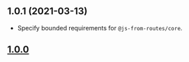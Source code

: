 ## 1.0.1 (2021-03-13)

- Specify bounded requirements for `@js-from-routes/core`.

## [1.0.0](https://github.com/ElMassimo/js_from_routes/tree/client%401.0.0)
